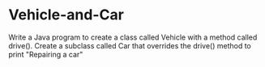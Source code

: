 # Vehicle-and-Car

 Write a Java program to create a class called Vehicle with a method called
 drive(). Create a subclass called Car that overrides the drive() method to print
 "Repairing a car"
